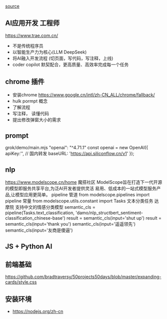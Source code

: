 [source](https://www.trae.com.cn/?utm_source=juejin&utm_medium=juejin_resources&utm_campaign=all_header_17)

## AI应用开发 工程师
https://www.trae.com.cn/
- 不是传统程序员 
- 以智能生产力为核心(LLM DeepSeek)
- 将AI融入开发流程 (切页面，写代码，写注释，上线)
- coder copilot 
  默契配合，更高质量、高效率完成每一个任务

## chrome 插件
  - 安装chrome 
  https://www.google.cn/intl/zh-CN_ALL/chrome/fallback/
  - hulk pormpt 概念
  - 了解流程 
  - 写注释， 读懂代码
  - 提出修改弹窗大小的需求

## prompt 
  grok/demo/main.mjs
  "openai": "^4.71.1"
  const openai = new OpenAI({
  apiKey:'',
  // 国内转发
  baseURL: 'https://api.siliconflow.cn/v1'
});

## nlp
https://www.modelscope.cn/home
 魔搭社区
 ModelScope旨在打造下一代开源的模型即服务共享平台,为泛AI开发者提供灵活
 易用、低成本的一站式模型服务产品,让模型应用更简单。
 pipeline 管道
from modelscope.pipelines import pipeline
 常量
from modelscope.utils.constant import Tasks
 文本分类任务 
 达摩院  支持中文的情感分类模型
semantic_cls = pipeline(Tasks.text_classification, 'damo/nlp_structbert_sentiment-classification_chinese-base')
 result = semantic_cls(input='shut up')
 result = semantic_cls(input='thank you')
semantic_cls(input='遥遥领先')
semantic_cls(input='友商是傻逼')

## JS + Python AI 

## 前端基础
https://github.com/bradtraversy/50projects50days/blob/master/expanding-cards/style.css

## 安装环境
- https://nodejs.org/zh-cn
